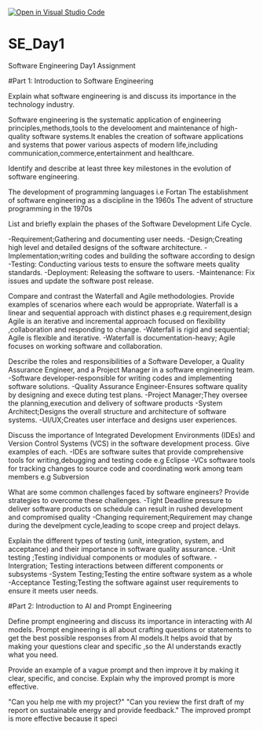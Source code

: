 [![Open in Visual Studio Code](https://classroom.github.com/assets/open-in-vscode-2e0aaae1b6195c2367325f4f02e2d04e9abb55f0b24a779b69b11b9e10269abc.svg)](https://classroom.github.com/online_ide?assignment_repo_id=15569398&assignment_repo_type=AssignmentRepo)
# SE_Day1
Software Engineering Day1 Assignment

#Part 1: Introduction to Software Engineering

Explain what software engineering is and discuss its importance in the technology industry.

Software engineering is the systematic application of engineering principles,methods,tools to the develooment and maintenance of high-quality software systems.It enables the creation of software applications and systems that power various aspects of modern life,including communication,commerce,entertainment and healthcare. 

Identify and describe at least three key milestones in the evolution of software engineering.

The development of programming languages  i.e Fortan
The establishment of software engineering as a discipline in the 1960s
The advent of structure programming in the 1970s

List and briefly explain the phases of the Software Development Life Cycle.

-Requirement;Gathering and documenting user needs. 
-Design;Creating high level and detailed designs of the software architecture.
-Implementation;writing codes and building the software according to design 
-Testing: Conducting various tests to ensure the software meets quality standards.
-Deployment: Releasing the software to users.
-Maintenance: Fix issues and update the software post release.

Compare and contrast the Waterfall and Agile methodologies. Provide examples of scenarios where each would be appropriate.
Waterfall is a linear and sequential approach with distinct phases e.g requirement,design
Agile is an iterative and incremental approach focused on flexibility ,collaboration and responding to change.
-Waterfall is rigid and sequential; Agile is flexible and iterative.
-Waterfall is documentation-heavy; Agile focuses on working software and collaboration.

Describe the roles and responsibilities of a Software Developer, a Quality Assurance Engineer, and a Project Manager in a software engineering team.
-Software developer-responsible for writing codes and implementing software solutions.
-Quality Assurance Engineer-Ensures software quality by designing and exece duting test plans.
-Project Manager;They oversee the planning,execution and delivery of software products
-System Architect;Designs the overall structure and architecture of software systems.
-UI/UX;Creates user interface and designs user experiences.

Discuss the importance of Integrated Development Environments (IDEs) and Version Control Systems (VCS) in the software development process. Give examples of each.
-IDEs are software suites that provide comprehensive tools for writing,debugging and testing code e.g Eclipse
-VCs software tools for tracking changes to source code and coordinating work among team members e.g Subversion


What are some common challenges faced by software engineers? Provide strategies to overcome these challenges.
-Tight Deadline pressure to deliver software products on schedule can result in rushed development and compromised quality
-Changing requirement;Requirement may change during the develpment cycle,leading to scope creep and project delays.


Explain the different types of testing (unit, integration, system, and acceptance) and their importance in software quality assurance.
-Unit testing ;Testing individual components or modules of software.
-Intergration; Testing interactions between different components or subsystems
-System Testing;Testing the entire software system as a whole
-Acceptance Testing;Testing the software against user requirements to ensure it meets user needs.


#Part 2: Introduction to AI and Prompt Engineering


Define prompt engineering and discuss its importance in interacting with AI models.
Prompt engineering is all about crafting questions or statements to get the best possible responses from Al models.It helps avoid that by making your questions clear and specific ,so the AI understands exactly what you need.

Provide an example of a vague prompt and then improve it by making it clear, specific, and concise. Explain why the improved prompt is more effective.

"Can you help me with my project?"
"Can you review the first draft of my report on sustainable energy and provide feedback."
The improved prompt is more effective because it speci
